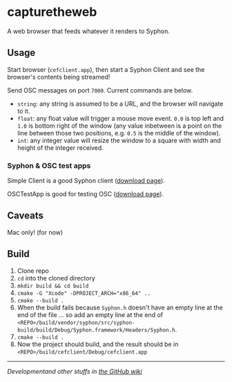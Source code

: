 # capturetheweb

A web browser that feeds whatever it renders to Syphon.


## Usage

Start browser (`cefclient.app`), then start a Syphon Client and see the browser's contents being streamed!

Send OSC messages on port `7000`. Current commands are below.

  - `string`: any string is assumed to be a URL, and the browser will navigate to it.
  - `float`: any float value will trigger a mouse move event. `0.0` is top left and `1.0` is bottom right of the window (any value inbetween is a point on the line between those two positions, e.g. `0.5` is the middle of the window).
  - `int`: any integer value will resize the window to a square with width and height of the integer received.


### Syphon & OSC test apps

Simple Client is a good Syphon client ([download page](https://github.com/Syphon/Simple/releases)).

OSCTestApp is good for testing OSC ([download page](https://github.com/mrRay/vvopensource#im-not-a-programmer-i-just-want-to-download-a-midiosc-test-application)).


## Caveats

Mac only! (for now)


## Build

  1. Clone repo
  2. `cd` into the cloned directory
  3. `mkdir build && cd build`
  5. `cmake -G "Xcode" -DPROJECT_ARCH="x86_64" ..`
  6. `cmake --build .`
  7. When the build fails because `Syphon.h` doesn't have an empty line at the end of the file ... so add an empty line at the end of `<REPO>/build/vendor/syphon/src/syphon-build/build/Debug/Syphon.framework/Headers/Syphon.h`.
  8. `cmake --build .`
  9. Now the project should build, and the result should be in `<REPO>/build/cefclient/Debug/cefclient.app`


------

*Developmentand other stuffs in [the GitHub wiki](https://github.com/juxtinteractive/capturetheweb/wiki)*
